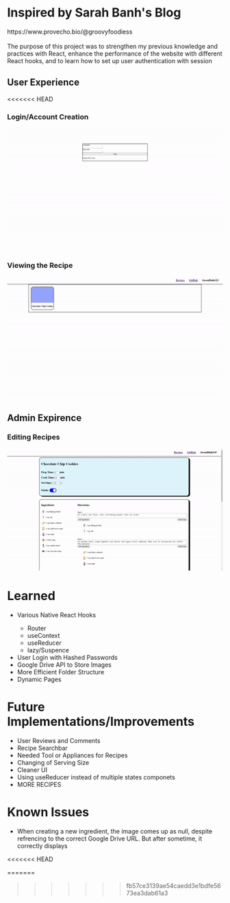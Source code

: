 <h1>Inspired by Sarah Banh's Blog</h1>
https://www.provecho.bio/@groovyfoodiess <br/>
<br/>
The purpose of this project was to strengthen my previous knowledge and practices with React, enhance the performance of the website with different React hooks, and to learn how to set up user authentication with session
<h2>User Experience </h2>
<<<<<<< HEAD
  <h3>Login/Account Creation</h3>
    <img src="images/login.gif">
  <h3>Viewing the Recipe</h3>
    <img src="images/view_recipe.gif">
<h2>Admin Expirence</h3>
  <h3>Editing Recipes</h3>
      <img src="images/edit_recipe.gif">

<h1>Learned</h1>
<ul>
  <li>Various Native React Hooks</li>
    <ul>
      <li>Router</li>
      <li>useContext</li>
      <li>useReducer</li>
      <li>lazy/Suspence</li>
    </ul>
  <li>User Login with Hashed Passwords</li>
  <li>Google Drive API to Store Images</li>
  <li>More Efficient Folder Structure</l1>
  <li>Dynamic Pages</li>
</ul>
<h1>Future Implementations/Improvements</h1>
  <ul>
      <li>User Reviews and Comments</li>
      <li>Recipe Searchbar</li>
      <li>Needed Tool or Appliances for Recipes</li>
      <li>Changing of Serving Size</li>
      <li>Cleaner UI</li>
      <li>Using useReducer instead of multiple states componets</li>
      <li>MORE RECIPES</li>
  </ul>
<h1>Known Issues</h1>
  <ul>
      <li>When creating a new ingredient, the image comes up as null, despite refrencing 
        to the correct Google Drive URL. But after sometime, it correctly displays</li>
  </ul>
<<<<<<< HEAD

=======
>>>>>>> fb57ce3139ae54caedd3e1bdfe5673ea3dab61a3
